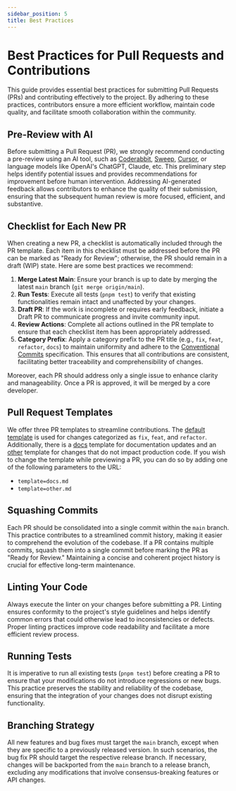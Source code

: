 ```yaml
---
sidebar_position: 5
title: Best Practices
---
```


# Best Practices for Pull Requests and Contributions

This guide provides essential best practices for submitting Pull Requests (PRs) and contributing effectively to the project. By adhering to these practices, contributors ensure a more efficient workflow, maintain code quality, and facilitate smooth collaboration within the community.

## Pre-Review with AI

Before submitting a Pull Request (PR), we strongly recommend conducting a pre-review using an AI tool, such as [Coderabbit](https://www.coderabbit.ai/), [Sweep](https://www.coderabbit.ai/), [Cursor](https://www.cursor.so/), or language models like OpenAI's ChatGPT, Claude, etc. This preliminary step helps identify potential issues and provides recommendations for improvement before human intervention. Addressing AI-generated feedback allows contributors to enhance the quality of their submission, ensuring that the subsequent human review is more focused, efficient, and substantive.

## Checklist for Each New PR

When creating a new PR, a checklist is automatically included through the PR template. Each item in this checklist must be addressed before the PR can be marked as "Ready for Review"; otherwise, the PR should remain in a draft (WIP) state. Here are some best practices we recommend:

1. **Merge Latest Main**: Ensure your branch is up to date by merging the latest `main` branch (`git merge origin/main`).
2. **Run Tests**: Execute all tests (`pnpm test`) to verify that existing functionalities remain intact and unaffected by your changes.
3. **Draft PR**: If the work is incomplete or requires early feedback, initiate a Draft PR to communicate progress and invite community input.
4. **Review Actions**: Complete all actions outlined in the PR template to ensure that each checklist item has been appropriately addressed.
5. **Category Prefix**: Apply a category prefix to the PR title (e.g., `fix`, `feat`, `refactor`, `docs`) to maintain uniformity and adhere to the [Conventional Commits](https://www.conventionalcommits.org/en/v1.0.0/) specification. This ensures that all contributions are consistent, facilitating better traceability and comprehensibility of changes.

Moreover, each PR should address only a single issue to enhance clarity and manageability. Once a PR is approved, it will be merged by a core developer.

## Pull Request Templates

We offer three PR templates to streamline contributions. The [default template](/.github/pull_request_template.md) is used for changes categorized as `fix`, `feat`, and `refactor`. Additionally, there is a [docs](/.github/pull_request_template/docs.md) template for documentation updates and an [other](/.github/pull_request_template/other.md) template for changes that do not impact production code. If you wish to change the template while previewing a PR, you can do so by adding one of the following parameters to the URL:

- `template=docs.md`
- `template=other.md`

## Squashing Commits

Each PR should be consolidated into a single commit within the `main` branch. This practice contributes to a streamlined commit history, making it easier to comprehend the evolution of the codebase. If a PR contains multiple commits, squash them into a single commit before marking the PR as "Ready for Review." Maintaining a concise and coherent project history is crucial for effective long-term maintenance.

## Linting Your Code

Always execute the linter on your changes before submitting a PR. Linting ensures conformity to the project's style guidelines and helps identify common errors that could otherwise lead to inconsistencies or defects. Proper linting practices improve code readability and facilitate a more efficient review process.

## Running Tests

It is imperative to run all existing tests (`pnpm test`) before creating a PR to ensure that your modifications do not introduce regressions or new bugs. This practice preserves the stability and reliability of the codebase, ensuring that the integration of your changes does not disrupt existing functionality.

## Branching Strategy

All new features and bug fixes must target the `main` branch, except when they are specific to a previously released version. In such scenarios, the bug fix PR should target the respective release branch. If necessary, changes will be backported from the `main` branch to a release branch, excluding any modifications that involve consensus-breaking features or API changes.